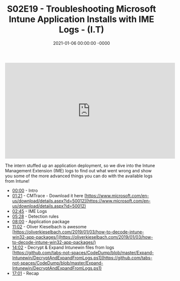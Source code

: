 ﻿---
layout: post
title: "S02E19 - Troubleshooting Microsoft Intune Application Installs with IME Logs - (I.T)"
date: 2021-01-06 00:00:00 -0000
categories:
---

<iframe loading="lazy" width="560" height="315" src="https://www.youtube.com/embed/CrsaoUeYv68" title="YouTube video player" frameborder="0" allow="accelerometer; autoplay; clipboard-write; encrypted-media; gyroscope; picture-in-picture" allowfullscreen></iframe>

The intern stuffed up an application deployment, so we dive into the Intune Management Extension (IME) logs to find out what went wrong and show you some of the more advanced things you can do with the available logs from Intune!

- [00:00](https://www.youtube.com/watch?v=CrsaoUeYv68&t=0s) - Intro  
- [01:21](https://www.youtube.com/watch?v=CrsaoUeYv68&t=81s) - CMTrace - Download it here [https://www.microsoft.com/en-us/download/details.aspx?id=50012](https://www.microsoft.com/en-us/download/details.aspx?id=50012)  
- [02:45](https://www.youtube.com/watch?v=CrsaoUeYv68&t=165s) - IME Logs  
- [05:28](https://www.youtube.com/watch?v=CrsaoUeYv68&t=328s) - Detection rules  
- [08:00](https://www.youtube.com/watch?v=CrsaoUeYv68&t=480s) - Application package  
- [11:02](https://www.youtube.com/watch?v=CrsaoUeYv68&t=662s) - Oliver Kieselbach is awesome  
[https://oliverkieselbach.com/2019/01/03/how-to-decode-intune-win32-app-packages/](https://oliverkieselbach.com/2019/01/03/how-to-decode-intune-win32-app-packages/)  
- [14:02](https://www.youtube.com/watch?v=CrsaoUeYv68&t=842s) - Decrypt & Expand Intunewin files from logs  
[https://github.com/tabs-not-spaces/CodeDump/blob/master/Expand-Intunewin/DecryptAndExpandFromLogs.ps1](https://github.com/tabs-not-spaces/CodeDump/blob/master/Expand-Intunewin/DecryptAndExpandFromLogs.ps1)  
- [17:01](https://www.youtube.com/watch?v=CrsaoUeYv68&t=1021s) - Recap  

